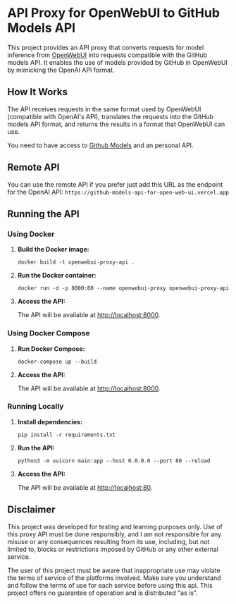 API Proxy for OpenWebUI to GitHub Models API
============================================

This project provides an API proxy that converts requests for model inference from [OpenWebUI](https://github.com/open-webui/open-webui) into requests compatible with the GitHub models API. It enables the use of models provided by GitHub in OpenWebUI by mimicking the OpenAI API format.

How It Works
------------

The API receives requests in the same format used by OpenWebUI (compatible with OpenAI's API), translates the requests into the GitHub models API format, and returns the results in a format that OpenWebUI can use.  

You need to have access to [Github Models](https://github.com/marketplace/models) and an personal API.

Remote API
----------
You can use the remote API if you prefer just add this URL as the endpoint for the OpenAI API: `https://github-models-api-for-open-web-ui.vercel.app`

Running the API
---------------

### Using Docker

1.  **Build the Docker image:**
    
        docker build -t openwebui-proxy-api .
    
2.  **Run the Docker container:**
    
        docker run -d -p 8000:80 --name openwebui-proxy openwebui-proxy-api
    
3.  **Access the API:**
    
    The API will be available at [http://localhost:8000](http://localhost:8000).
    

### Using Docker Compose

1.  **Run Docker Compose:**
    
        docker-compose up --build
    
2.  **Access the API:**
    
    The API will be available at [http://localhost:8000](http://localhost:8000).
    

### Running Locally

1.  **Install dependencies:**
    
        pip install -r requirements.txt
    
2.  **Run the API:**
    
        python3 -m uvicorn main:app --host 0.0.0.0 --port 80 --reload
    
3.  **Access the API:**
    
    The API will be available at [http://localhost:80](http://localhost:80).

Disclaimer
----------

This project was developed for testing and learning purposes only. Use of this proxy API must be done responsibly, and I am not responsible for any misuse or any consequences resulting from its use, including, but not limited to, blocks or restrictions imposed by GitHub or any other external service.

The user of this project must be aware that inappropriate use may violate the terms of service of the platforms involved. Make sure you understand and follow the terms of use for each service before using this api. This project offers no guarantee of operation and is distributed "as is".
